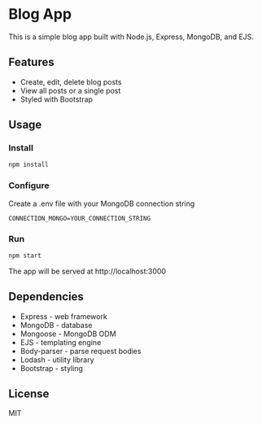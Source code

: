 # Blog App

This is a simple blog app built with Node.js, Express, MongoDB, and EJS.

## Features

- Create, edit, delete blog posts
- View all posts or a single post
- Styled with Bootstrap

## Usage

### Install

```bash
npm install
```

### Configure

Create a .env file with your MongoDB connection string

```
CONNECTION_MONGO=YOUR_CONNECTION_STRING  
```

### Run

```bash 
npm start
```

The app will be served at http://localhost:3000

## Dependencies

- Express - web framework
- MongoDB - database
- Mongoose - MongoDB ODM  
- EJS - templating engine
- Body-parser - parse request bodies
- Lodash - utility library
- Bootstrap - styling

## License

MIT